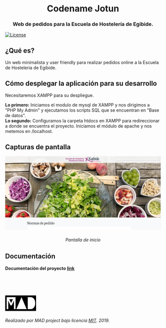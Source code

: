 <h1 align="center">Codename Jotun</h1>
<h3 align="center">Web de pedidos para la Escuela de Hostelería de Egibide.</h3>

[![License](https://img.shields.io/badge/license-MIT-lightgrey.svg?longCache=true&style=flat)](https://github.com/MAD-Project/Codename-Jotun/blob/master/LICENSE)

## ¿Qué es?
Un web minimalista y user friendly para realizar pedidos online a la Escuela de Hosteleria de Egibide.

## Cómo desplegar la aplicación para su desarrollo
Necesitaremos XAMPP para su despliegue.
<br/>

**Lo primero:** Iniciamos el modulo de mysql de XAMPP y nos dirigimos a "PHP My Admin" y ejecutamos los scripts SQL que se encuentran en "Base de datos".
<br/>
**Lo segundo:** Configuramos la carpeta htdocs en XAMPP para redireccionar a donde se encuentra el proyecto. Iniciamos el módulo de apache y nos metemos en /localhost.

## Capturas de pantalla  
![Inicio](Media/Inicio.png)
<h6 align="center">Pantalla de inicio</h6>

## Documentación
**Documentación del proyecto [link](Documentacion/Documentación.pdf)** 

<br/><br/><br/>

<img src="Media/Logo.jpeg" height="50" width="100" alt="Logo"/> 

###### Realizado por MAD project bajo licencia [MIT](LICENSE). 2019.
